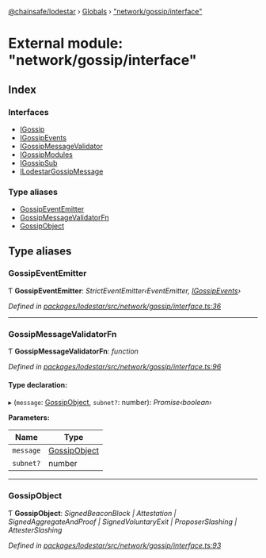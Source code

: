 [@chainsafe/lodestar](../README.md) › [Globals](../globals.md) › ["network/gossip/interface"](_network_gossip_interface_.md)

# External module: "network/gossip/interface"

## Index

### Interfaces

* [IGossip](../interfaces/_network_gossip_interface_.igossip.md)
* [IGossipEvents](../interfaces/_network_gossip_interface_.igossipevents.md)
* [IGossipMessageValidator](../interfaces/_network_gossip_interface_.igossipmessagevalidator.md)
* [IGossipModules](../interfaces/_network_gossip_interface_.igossipmodules.md)
* [IGossipSub](../interfaces/_network_gossip_interface_.igossipsub.md)
* [ILodestarGossipMessage](../interfaces/_network_gossip_interface_.ilodestargossipmessage.md)

### Type aliases

* [GossipEventEmitter](_network_gossip_interface_.md#gossipeventemitter)
* [GossipMessageValidatorFn](_network_gossip_interface_.md#gossipmessagevalidatorfn)
* [GossipObject](_network_gossip_interface_.md#gossipobject)

## Type aliases

###  GossipEventEmitter

Ƭ **GossipEventEmitter**: *StrictEventEmitter‹EventEmitter, [IGossipEvents](../interfaces/_network_gossip_interface_.igossipevents.md)›*

*Defined in [packages/lodestar/src/network/gossip/interface.ts:36](https://github.com/ChainSafe/lodestar/blob/40c050469/packages/lodestar/src/network/gossip/interface.ts#L36)*

___

###  GossipMessageValidatorFn

Ƭ **GossipMessageValidatorFn**: *function*

*Defined in [packages/lodestar/src/network/gossip/interface.ts:96](https://github.com/ChainSafe/lodestar/blob/40c050469/packages/lodestar/src/network/gossip/interface.ts#L96)*

#### Type declaration:

▸ (`message`: [GossipObject](_network_gossip_interface_.md#gossipobject), `subnet?`: number): *Promise‹boolean›*

**Parameters:**

Name | Type |
------ | ------ |
`message` | [GossipObject](_network_gossip_interface_.md#gossipobject) |
`subnet?` | number |

___

###  GossipObject

Ƭ **GossipObject**: *SignedBeaconBlock | Attestation | SignedAggregateAndProof | SignedVoluntaryExit | ProposerSlashing | AttesterSlashing*

*Defined in [packages/lodestar/src/network/gossip/interface.ts:93](https://github.com/ChainSafe/lodestar/blob/40c050469/packages/lodestar/src/network/gossip/interface.ts#L93)*

